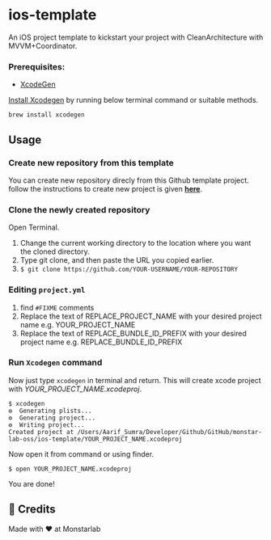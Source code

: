 # ios-template

An iOS project template to kickstart your project with CleanArchitecture with MVVM+Coordinator.

### Prerequisites:
* [XcodeGen](https://github.com/yonaskolb/XcodeGen/blob/master/Docs/ProjectSpec.md#dependency)


[Install Xcodegen](https://github.com/yonaskolb/XcodeGen#installing) by running below terminal command or suitable methods.

```
brew install xcodegen
```

## Usage


### Create new repository from this template

You can create new repository direcly from this Github template project. follow the instructions to create new project is given **[here](https://docs.github.com/en/github/creating-cloning-and-archiving-repositories/creating-a-repository-on-github/creating-a-repository-from-a-template)**.


### Clone the newly created repository

Open Terminal.

1. Change the current working directory to the location where you want the cloned directory.
2. Type git clone, and then paste the URL you copied earlier.
3. `$ git clone https://github.com/YOUR-USERNAME/YOUR-REPOSITORY`


### Editing `project.yml`

1. find `#FIXME` comments
2. Replace the text of REPLACE_PROJECT_NAME with your desired project name e.g. YOUR_PROJECT_NAME
3. Replace the text of REPLACE_BUNDLE_ID_PREFIX with your desired project name e.g. REPLACE_BUNDLE_ID_PREFIX

### Run `Xcodegen` command 

Now just type `xcodegen` in terminal and return. This will create xcode project with  *YOUR_PROJECT_NAME.xcodeproj*. 

```shell
$ xcodegen
⚙️  Generating plists...
⚙️  Generating project...
⚙️  Writing project...
Created project at /Users/Aarif_Sumra/Developer/Github/GitHub/monstar-lab-oss/ios-template/YOUR_PROJECT_NAME.xcodeproj
```

Now open it from command or using finder.
```shell
$ open YOUR_PROJECT_NAME.xcodeproj
```

You are done! 


## 👥 Credits
Made with ❤️ at Monstarlab
